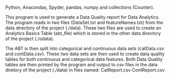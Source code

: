 Python, Anacondas, Spyder, pandas, numpy and collections (Counter).

This program is used to generate a Data Quality report for Data Analytics.
The program reads in two files (DataSet.txt and featureNames.txt) from the
data directory of the project (./data).
These two files are used to create an Analytics Basics Table (abt_file)
which is stored in the other data directory of the project (./odata).

The ABT is then split into categorical and continuous data sets 
(catData.csv and contData.csv). These two data sets are then used to create 
data quality tables for both continuous and categorical data features.
Both Data Quality tables are then printed by the program and output to csv
files in the data diretory of the project (./data) in files named:
CatReport.csv
ContReport.csv